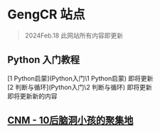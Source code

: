 # GengCR 站点
> 2024Feb.18 此网站所有内容即更新
## Python 入门教程
[1 Python启蒙](Python入门\1 Python启蒙)
即将更新
<br>
[2 判断与循环](Python入门\2 判断与循环)
即将更新
<br>
即将更新新的内容

## [CNM - 10后脑洞小孩的聚集地](cnm)
